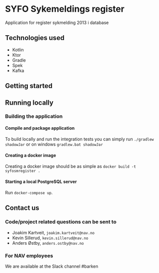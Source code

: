 # SYFO Sykemeldings register

Application for register sykmelding 2013 i database

## Technologies used
* Kotlin
* Ktor
* Gradle
* Spek
* Kafka

## Getting started
## Running locally

### Building the application
#### Compile and package application
To build locally and run the integration tests you can simply run `./gradlew shadowJar` or  on windows 
`gradlew.bat shadowJar`

#### Creating a docker image
Creating a docker image should be as simple as `docker build -t syfosmregister .`

#### Starting a local PostgreSQL server

Run `docker-compose up`.

## Contact us
### Code/project related questions can be sent to
* Joakim Kartveit, `joakim.kartveit@nav.no`
* Kevin Sillerud, `kevin.sillerud@nav.no`
* Anders Østby, `anders.ostby@nav.no`


### For NAV employees
We are available at the Slack channel #barken
